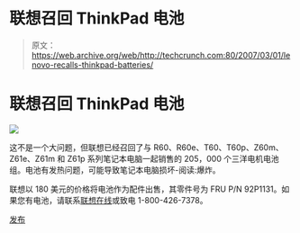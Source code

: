 # 联想召回 ThinkPad 电池

> 原文：<https://web.archive.org/web/http://techcrunch.com:80/2007/03/01/lenovo-recalls-thinkpad-batteries/>

# 联想召回 ThinkPad 电池

![](img/b28ed1ba4a9c7acbdadce06869968433.png)

这不是一个大问题，但联想已经召回了与 R60、R60e、T60、T60p、Z60m、Z61e、Z61m 和 Z61p 系列笔记本电脑一起销售的 205，000 个三洋电机电池组。电池有发热问题，可能导致笔记本电脑损坏-阅读:爆炸。

联想以 180 美元的价格将电池作为配件出售，其零件号为 FRU P/N 92P1131。如果您有电池，请联系[联想在线](https://web.archive.org/web/20130628172944/http://www.lenovo.com/batteryprogram)或致电 1-800-426-7378。

[发布](https://web.archive.org/web/20130628172944/http://www.lenovo.com/news/us//en/2007/03/battery_recall.html)